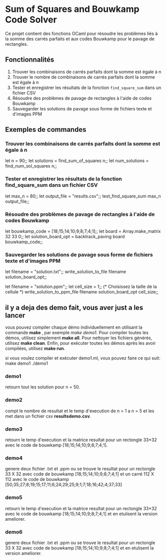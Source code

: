 # Sum of Squares and Bouwkamp Code Solver

Ce projet contient des fonctions OCaml pour résoudre les problèmes liés à la somme des carrés parfaits et aux codes Bouwkamp pour le pavage de rectangles.

## Fonctionnalités

1. Trouver les combinaisons de carrés parfaits dont la somme est égale à n
2. Trouver le nombre de combinaisons de carrés parfaits dont la somme est égale à n
3. Tester et enregistrer les résultats de la fonction `find_square_sum` dans un fichier CSV
4. Résoudre des problèmes de pavage de rectangles à l'aide de codes Bouwkamp
5. Sauvegarder les solutions de pavage sous forme de fichiers texte et d'images PPM

## Exemples de commandes

### Trouver les combinaisons de carrés parfaits dont la somme est égale à n

let n = 90;;
let solutions = find_sum_of_squares n;;
let num_solutions = find_num_sol_squares n;;

### Tester et enregistrer les résultats de la fonction find_square_sum dans un fichier CSV

let max_n = 80;;
let output_file = "results.csv";;
test_find_square_sum max_n output_file;;

### Résoudre des problèmes de pavage de rectangles à l'aide de codes Bouwkamp

let bouwkamp_code = [18;15;14;10;9;8;7;4;1];;
let board = Array.make_matrix 32 33 0;;
let solution_board_opt = backtrack_paving board bouwkamp_code;;

### Sauvegarder les solutions de pavage sous forme de fichiers texte et d'images PPM

let filename = "solution.txt";;
write_solution_to_file filename solution_board_opt;;

let filename = "solution.ppm";;
let cell_size = 1;; (* Choisissez la taille de la cellule *)
write_solution_to_ppm_file filename solution_board_opt cell_size;;


## il y a deja des demo fait, vous aver just a les lancer
vous pouvez compiler chaque démo individuellement en utilisant la commande **make <demo>**, par exemple *make demo1*. Pour compiler toutes les démos, utilisez simplement **make all**. Pour nettoyer les fichiers générés, utilisez **make clean**. Enfin, pour exécuter toutes les démos après les avoir compilées, utilisez **make run**.

si vous voulez compiler et exécuter demo1.ml, vous pouvez faire ce qui suit:
        make demo1
        ./demo1

### demo1

retourn tout les solution pour n = 50.

### demo2

compt le nombre de resultat et le temp d'execution de n = 1 a n = 5
et les met dans un fichier csv **resultsdemo.csv**.

### demo3

retourn le temp d'execution et la matrice resultat pour un rectongle 33*32 avec le code de bouwkamp [18;15;14;10;9;8;7;4;1].

### demo4

genere deux fichier .txt et .ppm ou se trouve le resultat pour un rectongle 33 X 32 avec code de bouwkamp [18;15;14;10;9;8;7;4;1] et un carré 112 X 112 avec le code de bouwkamp [50;35;27;8;19;15;17;11;6;24;29;25;9;1;7;18;16;42;4;37;33]

### demo5

retourn le temp d'execution et la matrice resultat pour un rectongle 33*32 avec le code de bouwkamp [18;15;14;10;9;8;7;4;1] et en etulisent la version ameliorer.

### demo6

genere deux fichier .txt et .ppm ou se trouve le resultat pour un rectongle 33 X 32 avec code de bouwkamp [18;15;14;10;9;8;7;4;1] et en etulisent la version ameliorer.